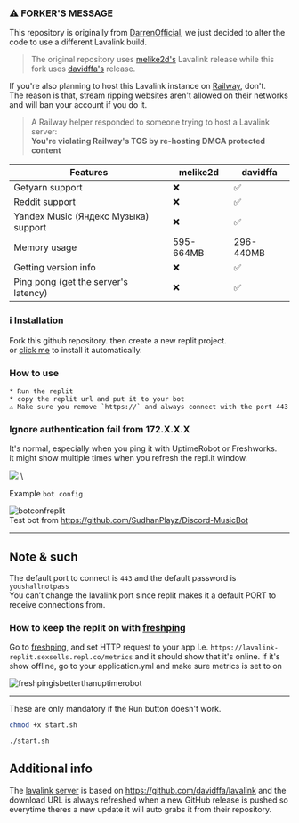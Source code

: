 ### ⚠️ FORKER'S MESSAGE
This repository is originally from [DarrenOfficial](https://github.com/DarrenOfficial), we just decided to alter the code to use a different Lavalink build.
> The original repository uses [melike2d's](https://github.com/melike2d) Lavalink release while this fork uses [davidffa's](https://github.com/davidffa) release.

If you're also planning to host this Lavalink instance on [Railway](https://railway.app), don't. \
The reason is that, stream ripping websites aren't allowed on their networks and will ban your account if you do it.
> A Railway helper responded to someone trying to host a Lavalink server: \
> **You're violating Railway's TOS by re-hosting DMCA protected content**

|               Features                | melike2d | davidffa |
|---------------------------------------|----------|----------|
| Getyarn support                       |    ❌    |    ✅   |
| Reddit support                        |    ❌    |    ✅   |
| Yandex Music (Яндекс Музыка) support  |    ❌    |    ✅   |
| Memory usage                         | 595-664MB | 296-440MB |
| Getting version info                  |    ❌    |    ✅   |
| Ping pong (get the server's latency)  |    ❌    |    ✅   |

### ℹ  Installation

Fork this github repository. then create a new replit project. \
or [click me](https://replit.com/github/kajise/lavalink-replit) to install it automatically.

### How to use
```
* Run the replit
* copy the replit url and put it to your bot
⚠ Make sure you remove `https://` and always connect with the port 443 
```

### Ignore authentication fail from 172.X.X.X
It's normal, especially when you ping it with UptimeRobot or Freshworks. \
it might show multiple times when you refresh the repl.it window.

![](https://cdn.discordapp.com/attachments/855346696590589976/947185882056777818/unknown.png) \

Example `bot config`

![botconfreplit](https://cdn.darrennathanael.com/assets/discord/lavalinkconfigbot.jpeg) \
Test bot from https://github.com/SudhanPlayz/Discord-MusicBot

- - -

## Note & such
The default port to connect is `443` and the default password is `youshallnotpass` \
You can’t change the lavalink port since replit makes it a default PORT to receive connections from.

### How to keep the replit on with [freshping](https://www.freshworks.com/website-monitoring/)
Go to [freshping](https://www.freshworks.com/website-monitoring/), and set HTTP request to your app I.e. `https://lavalink-replit.sexsells.repl.co/metrics`
and it should show that it's online. if it's show offline, go to your application.yml and make sure metrics is set to on

![freshpingisbetterthanuptimerobot](https://darrennathanael.com/cdn/873E3AB4-8862-49A2-B5F6-5A0B97E3BCF1.jpeg)

- - -
These are only mandatory if the Run button doesn't work.
```bash
chmod +x start.sh
```
```bash
./start.sh
```


## Additional info

The [lavalink server](https://github.com/davidffa/lavalink) is based on https://github.com/davidffa/lavalink and the download URL is always refreshed when a new GitHub release is pushed so everytime theres a new update it will auto grabs it from their repository.
